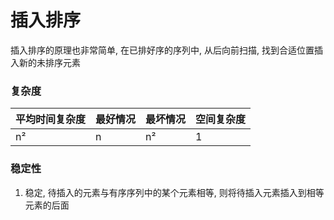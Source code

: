 # 插入排序
插入排序的原理也非常简单, 在已排好序的序列中, 从后向前扫描, 找到合适位置插入新的未排序元素

### 复杂度
|  平均时间复杂度  |  最好情况   |   最坏情况   | 空间复杂度 |
|     ----      |    ----    |    ----     | ---- |
|    n²    |   n  |   n²   |   1  |


### 稳定性
1. 稳定, 待插入的元素与有序序列中的某个元素相等, 则将待插入元素插入到相等元素的后面
